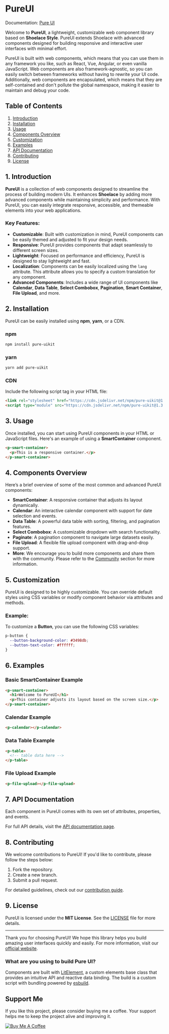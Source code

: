 # PureUI

Documentation: [Pure UI](https://pureui.online)

Welcome to **PureUI**, a lightweight, customizable web component library based on **Shoelace Style**. PureUI extends Shoelace with advanced components designed for building responsive and interactive user interfaces with minimal effort.

PureUI is built with web components, which means that you can use them in any framework you like, such as React, Vue, Angular, or even vanilla JavaScript. Web components are also framework-agnostic, so you can easily switch between frameworks without having to rewrite your UI code. Additionally, web components are encapsulated, which means that they are self-contained and don't pollute the global namespace, making it easier to maintain and debug your code.

## Table of Contents

1. [Introduction](#introduction)
2. [Installation](#installation)
3. [Usage](#usage)
4. [Components Overview](#components-overview)
5. [Customization](#customization)
6. [Examples](#examples)
7. [API Documentation](#api-documentation)
8. [Contributing](#contributing)
9. [License](#license)

## 1. Introduction

**PureUI** is a collection of web components designed to streamline the process of building modern UIs. It enhances **Shoelace** by adding more advanced components while maintaining simplicity and performance. With PureUI, you can easily integrate responsive, accessible, and themeable elements into your web applications.

### Key Features:

- **Customizable**: Built with customization in mind, PureUI components can be easily themed and adjusted to fit your design needs.
- **Responsive**: PureUI provides components that adapt seamlessly to different screen sizes.
- **Lightweight**: Focused on performance and efficiency, PureUI is designed to stay lightweight and fast.
- **Localization**: Components can be easily localized using the `lang` attribute. This attribute allows you to specify a custom translation for any component.
- **Advanced Components**: Includes a wide range of UI components like **Calendar**, **Data Table**, **Select Combobox**, **Pagination**, **Smart Container**, **File Upload**, and more.

## 2. Installation

PureUI can be easily installed using **npm**, **yarn**, or a CDN.

### npm

```bash
npm install pure-uikit
```

### yarn

```bash
yarn add pure-uikit
```

### CDN

Include the following script tag in your HTML file:

```html
<link rel="stylesheet" href="https://cdn.jsdelivr.net/npm/pure-uikit@1.3.9/cdn/themes/light.css" />
<script type="module" src="https://cdn.jsdelivr.net/npm/pure-uikit@1.3.9/cdn/pure-ui-autoloader.js"></script>
```

## 3. Usage

Once installed, you can start using PureUI components in your HTML or JavaScript files. Here's an example of using a **SmartContainer** component.

```html
<p-smart-container>
  <p>This is a responsive container.</p>
</p-smart-container>
```

## 4. Components Overview

Here’s a brief overview of some of the most common and advanced PureUI components:

- **SmartContainer**: A responsive container that adjusts its layout dynamically.
- **Calendar**: An interactive calendar component with support for date selection and events.
- **Data Table**: A powerful data table with sorting, filtering, and pagination features.
- **Select Combobox**: A customizable dropdown with search functionality.
- **Paginate**: A pagination component to navigate large datasets easily.
- **File Upload**: A flexible file upload component with drag-and-drop support.
- **More**: We encourage you to build more components and share them with the community. Please refer to the [Community](https://pureui.online/resources/community/) section for more information.

## 5. Customization

PureUI is designed to be highly customizable. You can override default styles using CSS variables or modify component behavior via attributes and methods.

### Example:

To customize a **Button**, you can use the following CSS variables:

```css
p-button {
  --button-background-color: #3498db;
  --button-text-color: #ffffff;
}
```

## 6. Examples

### Basic SmartContainer Example

```html
<p-smart-container>
  <h1>Welcome to PureUI</h1>
  <p>This container adjusts its layout based on the screen size.</p>
</p-smart-container>
```

### Calendar Example

```html
<p-calendar></p-calendar>
```

### Data Table Example

```html
<p-table>
  <!-- table data here -->
</p-table>
```

### File Upload Example

```html
<p-file-upload></p-file-upload>
```

## 7. API Documentation

Each component in PureUI comes with its own set of attributes, properties, and events.

For full API details, visit the [API documentation page](https://pureui.online/).

## 8. Contributing

We welcome contributions to PureUI! If you'd like to contribute, please follow the steps below:

1. Fork the repository.
2. Create a new branch.
3. Submit a pull request.

For detailed guidelines, check out our [contribution guide](https://pureui.online/resources/contributing/).

## 9. License

PureUI is licensed under the **MIT License**. See the [LICENSE](https://github.com/ssjblue197/pure-ui/blob/main/LICENSE.md) file for more details.

---

Thank you for choosing PureUI! We hope this library helps you build amazing user interfaces quickly and easily. For more information, visit our [official website](https://pureui.online).

### What are you using to build Pure UI?

Components are built with [LitElement](https://lit-element.polymer-project.org/), a custom elements base class that provides an intuitive API and reactive data binding. The build is a custom script with bundling powered by [esbuild](https://esbuild.github.io/).

## Support Me

If you like this project, please consider buying me a coffee. Your support helps me to keep the project alive and improving it.

[![Buy Me A Coffee](https://www.buymeacoffee.com/assets/img/custom_images/orange_img.png)](https://buymeacoffee.com/ssjblue1979)
